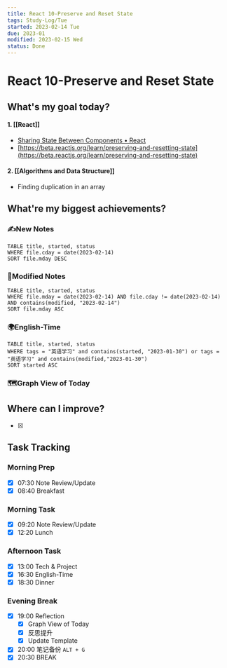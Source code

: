 ```yaml
---
title: React 10-Preserve and Reset State
tags: Study-Log/Tue
started: 2023-02-14 Tue
due: 2023-01
modified: 2023-02-15 Wed
status: Done
---
```

# React 10-Preserve and Reset State
## What's my goal today?
#### 1. [[React]]
- [Sharing State Between Components • React](https://beta.reactjs.org/learn/sharing-state-between-components)
- [https://beta.reactjs.org/learn/preserving-and-resetting-state](https://beta.reactjs.org/learn/preserving-and-resetting-state)
#### 2. [[Algorithms and Data Structure]]
- Finding duplication in an array

## What're my biggest achievements?
### ✍️New Notes

```dataview
TABLE title, started, status
WHERE file.cday = date(2023-02-14)
SORT file.mday DESC
```

### 📝Modified Notes

```dataview
TABLE title, started, status
WHERE file.mday = date(2023-02-14) AND file.cday != date(2023-02-14) AND contains(modified, "2023-02-14")
SORT file.mday ASC
```

### 🌍English-Time

```dataview
TABLE title, started, status
WHERE tags = "英语学习" and contains(started, "2023-01-30") or tags = "英语学习" and contains(modified,"2023-01-30") 
SORT started ASC
```

### 🗺️Graph View of Today

## Where can I improve?
- [x] 
## Task Tracking
### Morning Prep
- [x] 07:30 Note Review/Update
- [x] 08:40 Breakfast
### Morning Task
- [x] 09:20 Note Review/Update
- [x] 12:20 Lunch
### Afternoon Task
- [x] 13:00 Tech & Project
- [x] 16:30 English-Time
- [x] 18:30 Dinner
### Evening Break
- [x] 19:00 Reflection
	- [x] Graph View of Today
	- [x] 反思提升
	- [x] Update Template 
- [x] 20:00 笔记备份 `ALT + G`
- [x] 20:30 BREAK